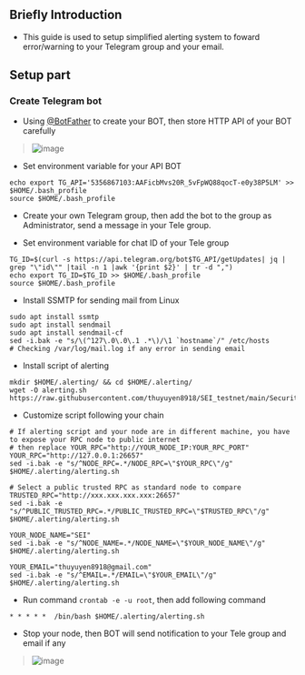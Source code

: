 ## Briefly Introduction
- This guide is used to setup simplified alerting system to foward error/warning to your Telegram group and your email.

## Setup part
### Create Telegram bot 
- Using [@BotFather](https://t.me/BotFather) to create your BOT, then store HTTP API of your BOT carefully
> ![image](https://user-images.githubusercontent.com/109055532/192514277-03c711ec-39b3-44e9-8e08-18fc75c06d44.png)

- Set environment variable for your API BOT
```
echo export TG_API='5356867103:AAFicbMvs20R_5vFpWQ88qocT-e0y38P5LM' >> $HOME/.bash_profile
source $HOME/.bash_profile
```
- Create your own Telegram group, then add the bot to the group as Administrator, send a message in your Tele group.

- Set environment variable for chat ID of your Tele group
```
TG_ID=$(curl -s https://api.telegram.org/bot$TG_API/getUpdates| jq | grep "\"id\"" |tail -n 1 |awk '{print $2}' | tr -d ",")
echo export TG_ID=$TG_ID >> $HOME/.bash_profile
source $HOME/.bash_profile
```

- Install SSMTP for sending mail from Linux
```
sudo apt install ssmtp
sudo apt install sendmail
sudo apt install sendmail-cf
sed -i.bak -e "s/\(^127\.0\.0\.1 .*\)/\1 `hostname`/" /etc/hosts
# Checking /var/log/mail.log if any error in sending email
```

- Install script of alerting
```
mkdir $HOME/.alerting/ && cd $HOME/.alerting/
wget -O alerting.sh https://raw.githubusercontent.com/thuyuyen8918/SEI_testnet/main/Security/alerting.sh
```

- Customize script following your chain
```
# If alerting script and your node are in different machine, you have to expose your RPC node to public internet
# then replace YOUR_RPC="http://YOUR_NODE_IP:YOUR_RPC_PORT"
YOUR_RPC="http://127.0.0.1:26657"
sed -i.bak -e "s/^NODE_RPC=.*/NODE_RPC=\"$YOUR_RPC\"/g" $HOME/.alerting/alerting.sh

# Select a public trusted RPC as standard node to compare
TRUSTED_RPC="http://xxx.xxx.xxx.xxx:26657"
sed -i.bak -e "s/^PUBLIC_TRUSTED_RPC=.*/PUBLIC_TRUSTED_RPC=\"$TRUSTED_RPC\"/g" $HOME/.alerting/alerting.sh

YOUR_NODE_NAME="SEI"
sed -i.bak -e "s/^NODE_NAME=.*/NODE_NAME=\"$YOUR_NODE_NAME\"/g" $HOME/.alerting/alerting.sh

YOUR_EMAIL="thuyuyen8918@gmail.com"
sed -i.bak -e "s/^EMAIL=.*/EMAIL=\"$YOUR_EMAIL\"/g" $HOME/.alerting/alerting.sh
```

- Run command `crontab -e -u root`, then add following command
```
* * * * *  /bin/bash $HOME/.alerting/alerting.sh
```

- Stop your node, then BOT will send notification to your Tele group and email if any
> ![image](https://user-images.githubusercontent.com/109055532/196199759-0e5e3cba-5ce8-4598-87ac-fd97fe0dc973.png)


